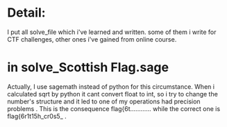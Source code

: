 # Detail:

I put all solve_file which i've learned and written. some of them i write for CTF challenges, other ones i've gained from online course.

# in solve_Scottish Flag.sage

Actually, I use sagemath instead of python for this circumstance. When i calculated sqrt by python it cant convert float to int, so i try to change the number's structure and it led to one of my operations had precision problems . This is the consequence flag{6t............ while the correct one is flag{6r1t15h_cr0s5_ .
